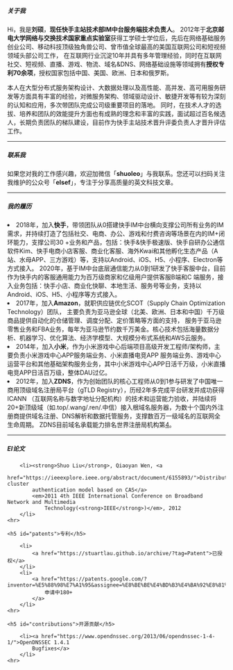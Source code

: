 <div class="zh post-container">
    <h5>关于我</h5>
    <p>
       Hi，我是<strong>刘硕</strong>，<strong>现任快手主站技术部IM中台服务端技术负责人</strong>。
       2012年于<strong>北京邮电大学网络与交换技术国家重点实验室</strong>获得工学硕士学位后，先后在网络基础服务创业公司、移动科技顶级独角兽公司、曾市值全球最高的美国互联网公司和短视频领域头部公司工作，
       在互联网行业沉淀10年并具有多年管理经验，同时在互联网社交、短视频、直播、游戏、物流、域名&DNS、网络基础设施等领域拥有<strong>授权专利70余项</strong
       >，授权国家包括中国、美国、欧洲、日本和俄罗斯。
    </p>
    <p>
     本人在大型分布式服务架构设计、大数据处理以及高性能、高并发、高可用服务研发等方面具有丰富的经验，对微服务架构、领域驱动设计、敏捷开发等有较为深刻的认知和应用，多次带团队完成公司级重要项目的落地。
     同时，在技术人才的选拔、培养和团队的效能提升方面也有成熟的理念和丰富的实践，面试超过百名候选人，长期负责团队的梯队建设，目前作为快手主站技术晋升评委负责人才晋升评估工作。
    </p>
    <hr>
    <h5>联系我</h5>
    <p>
        如果您对我的工作感兴趣，欢迎加微信「<strong>shuoleo</strong>」与我联系。您还可以扫码关注我维护的公众号「<strong>elsef</strong>」，专注于分享高质量的英文科技文章。
        </p>
    <hr>
    <h5>我的履历</h5>
    <li>
    2018年，加入<strong>快手</strong>，带领团队从0搭建快手IM中台横向支撑公司所有业务的IM需求，并持续打造了包括社交、电商、办公、游戏和付费咨询等场景在内的IM+闭环能力，支撑公司30
    +业务和产品，包括：快手&快手极速版、快手自研办公通信软件Kim、快手电商小店客服、商业化客服、海外Kwai和其他孵化生态产品（A站、水母APP、三方游戏）等，支持以Android、iOS、H5、小程序、Electron等方式接入。
    2020年，基于IM中台底层通信能力从0到1研发了快手客服中台，目前作为快手内的客服通用能力为百万级商家和亿级用户提供客服B端和C
    端服务，接入业务包括：快手小店、商业化快聊、本地生活、服务号等业务，支持以Android、iOS、H5、小程序等方式接入。
    </li>
    <li>
    2017年，加入<strong>Amazon</strong>，就职供应链优化SCOT（Supply Chain Optimization Technology）团队，
    主要负责为亚马逊全球（北美、欧洲、日本和中国）千万级商品提供自动化的仓储管理、调度分配、定价策略等方面的支持，
    服务于亚马逊零售业务和FBA业务，每年为亚马逊节约数千万美金。核心技术包括海量数据分析、机器学习、优化算法、经济学模型、大规模分布式系统和AWS云服务。
    </li>
    <li>
    2014年，加入<strong>小米</strong>，作为小米游戏中心后端项目高级开发工程师/架构师，主要负责小米游戏中心APP服务端业务、小米直播电竞APP
    服务端业务、游戏中心运营平台和其他基础架构服务业务，其中小米游戏中心APP日活千万级，小米直播电竞APP日活百万级，整体DAU过亿。
    </li>
    <li>
    2012年，加入<strong>ZDNS</strong>，作为创始团队的核心工程师从0到1参与研发了中国唯一商用顶级域名注册局平台（gTLD Registry），历经2年多完成平台研发并成功获得ICANN
    （互联网名称与数字地址分配机构）的技术和运营能力验收，并陆续将20+新顶级域（如.top/.wang/.ren/.中信）接入根域名服务器，为数十个国内外注册商提供域名注册、DNS解析和数据托管服务，支撑数百万一级域名的互联网全生命周期。
    ZDNS目前域名承载能力排名世界注册局机构第<a href="https://ntldstats.com/backend">4</a>。
    </li>
    <hr>
    <h5 id="conferences">EI论文</h5>

        <li><strong>Shuo Liu</strong>, Qiaoyan Wen, <a
                href="https://ieeexplore.ieee.org/abstract/document/6155893/">Distributed cluster
            authentication model based on CAS</a>
            <em>2011 4th IEEE International Conference on Broadband Network and Multimedia
                Technology(<strong>IEEE</strong>)</em>, 2012
        </li>
    <hr>

    <h5 id="patents">专利</h5>

        <li>
            <a href="https://stuartlau.github.io/archive/?tag=Patent">已授权</a>
        </li>
        <li>
            <a href="https://patents.google.com/?inventor=%E5%88%98%E7%A1%95&assignee=%E8%BE%BE%E4%BD%B3%E4%BA%92%E8%81%94,%E5%8C%97%E4%BA%AC%E5%B0%8F%E7%B1%B3%E7%A7%BB%E5%8A%A8%E8%BD%AF%E4%BB%B6%E6%9C%89%E9%99%90%E5%85%AC%E5%8F%B8&type=PATENT&num=100&sort=new">
                申请中180+
            </a>
        </li>
    <hr>

    <h5 id="contributions">开源贡献</h5>

        <li><a href="https://www.opendnssec.org/2013/06/opendnssec-1-4-1/">OpenDNSSEC 1.4.1
            Bugfixes</a>
        </li>
    <hr>
        
    
</div>